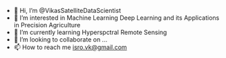 - 👋 Hi, I’m @VikasSatelliteDataScientist
- 👀 I’m interested in Machine Learning Deep Learning and its Applications in Precision Agriculture
- 🌱 I’m currently learning Hyperspctral Remote Sensing
- 💞️ I’m looking to collaborate on ...
- 📫 How to reach me isro.vk@gmail.com

<!---
VikasSatelliteDataScientist/VikasSatelliteDataScientist is a ✨ special ✨ repository because its `README.md` (this file) appears on your GitHub profile.
You can click the Preview link to take a look at your changes.
--->
